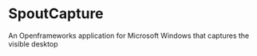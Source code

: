 # SpoutCapture
An Openframeworks application for Microsoft Windows that captures the visible desktop
